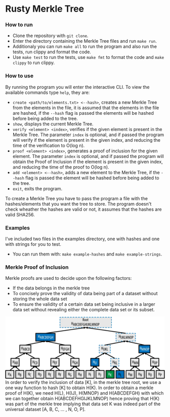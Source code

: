 # Rusty Merkle Tree

### How to run
- Clone the repository with `git clone`.
- Enter the directory containing the Merkle Tree files and run `make run`.
- Additionaly you can run `make all` to run the program and also run the tests, run clippy and format the code.
- Use `make test` to run the tests, use `make fmt` to format the code and `make clippy` to run clippy.

### How to use
By running the program you will enter the interactive CLI. To view the available commands type `help`, they are:
- `create <path/to/elements.txt> <--hash>`, creates a new Merkle Tree from the elements in the file, it is assumed that the elements in the file are hashed, if the `--hash` flag is passed the elements will be hashed before being added to the tree.
- `show`, displays the current Merkle Tree.
- `verify <element> <index>`, verifies if the given element is present in the Merkle Tree. The parameter `index` is optional, and if passed the program will verify if the element is present in the given index, and reducing the time of the verification to O(log n).
- `proof <element> <index>`, generates a proof of inclusion for the given element. The parameter `index` is optional, and if passed the program will obtain the Proof of Inclusion if the element is present in the given index, and reducing the time of the proof to O(log n).
- `add <element> <--hash>`, adds a new element to the Merkle Tree, if the `--hash` flag is passed the element will be hashed before being added to the tree.
- `exit`, exits the program.

To create a Merkle Tree you have to pass the program a file with the hashes/elements that you want the tree to store. The program doesn't check wheather the hashes are valid or not, it assumes that the hashes are valid SHA256.

### Examples
I've included two files in the examples directory, one with hashes and one with strings for you to test.
- You can run them with: `make example-hashes` and `make example-strings`.

### Merkle Proof of Inclusion
Merkle proofs are used to decide upon the following factors:

- If the data belongs in the merkle tree
- To concisely prove the validity of data being part of a dataset without storing the whole data set
- To ensure the validity of a certain data set being inclusive in a larger data set without revealing either the complete data set or its subset.

![alt text](img/proof-of-inclusion.png)
In order to verify the inclusion of data [K], in the merkle tree root, we use a one way function to hash [K] to obtain H(K).
In order to obtain a merkle proof of H(K), we need H(L), H(IJ), H(MNOP) and H(ABCDEFGH) with which we can together obtain H(ABCDEFHGIJKLMNOP) hence proving that H(K) was part of the merkle tree implying that data set K was indeed part of the universal dataset [A, B, C, … , N, O, P].
